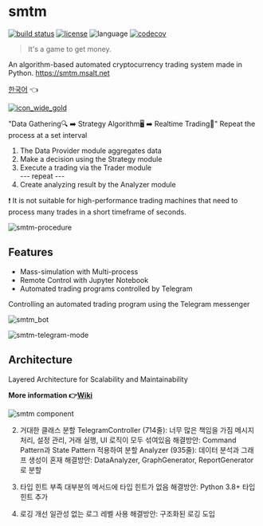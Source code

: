# smtm
[![build status](https://github.com/msaltnet/smtm/actions/workflows/python-test.yml/badge.svg)](https://github.com/msaltnet/smtm/actions/workflows/python-test.yml)
[![license](https://img.shields.io/github/license/msaltnet/smtm.svg?style=flat-square)](https://github.com/msaltnet/smtm/blob/master/LICENSE)
![language](https://img.shields.io/github/languages/top/msaltnet/smtm.svg?style=flat-square&colorB=green)
[![codecov](https://codecov.io/gh/msaltnet/smtm/branch/master/graph/badge.svg?token=USXTX7MG70)](https://codecov.io/gh/msaltnet/smtm)

> It's a game to get money. 

An algorithm-based automated cryptocurrency trading system made in Python. https://smtm.msalt.net

[한국어](https://github.com/msaltnet/smtm/blob/master/README-ko-kr.md) 👈

[![icon_wide_gold](https://github.com/user-attachments/assets/ef1651bf-87e4-4afc-9cd9-b3e2b5d0cd1a)](https://smtm.msalt.net/)

"Data Gathering🔍 ➡️ Strategy Algorithm🖥️ ➡️ Realtime Trading💸" Repeat the process at a set interval

1. The Data Provider module aggregates data  
2. Make a decision using the Strategy module  
3. Execute a trading via the Trader module  
 --- repeat ---
4. Create analyzing result by the Analyzer module  

❗ It is not suitable for high-performance trading machines that need to process many trades in a short timeframe of seconds.

![smtm-procedure](https://github.com/user-attachments/assets/b4bb1729-e455-4329-914c-19bca6914735)

## Features
- Mass-simulation with Multi-process
- Remote Control with Jupyter Notebook
- Automated trading programs controlled by Telegram

Controlling an automated trading program using the Telegram messenger

![smtm_bot](https://github.com/user-attachments/assets/bddcee69-469a-4e57-b0fa-b1b78266a8a7)

![smtm-telegram-mode](https://github.com/msaltnet/smtm/assets/9311990/22ba2ebd-13e6-4eee-a829-94209c5618a9)

## Architecture
Layered Architecture for Scalability and Maintainability

**More information 👉[Wiki](https://github.com/msaltnet/smtm/wiki)**

![smtm component](https://user-images.githubusercontent.com/9311990/221420624-9807ca39-31c7-4bb6-b3de-3a4114f22430.png)



2. 거대한 클래스 분할
TelegramController (714줄): 너무 많은 책임을 가짐
메시지 처리, 설정 관리, 거래 실행, UI 로직이 모두 섞여있음
해결방안: Command Pattern과 State Pattern 적용하여 분할
Analyzer (935줄): 데이터 분석과 그래프 생성이 혼재
해결방안: DataAnalyzer, GraphGenerator, ReportGenerator로 분할

7. 타입 힌트 부족
대부분의 메서드에 타입 힌트가 없음
해결방안: Python 3.8+ 타입 힌트 추가

8. 로깅 개선
일관성 없는 로그 레벨 사용
해결방안: 구조화된 로깅 도입